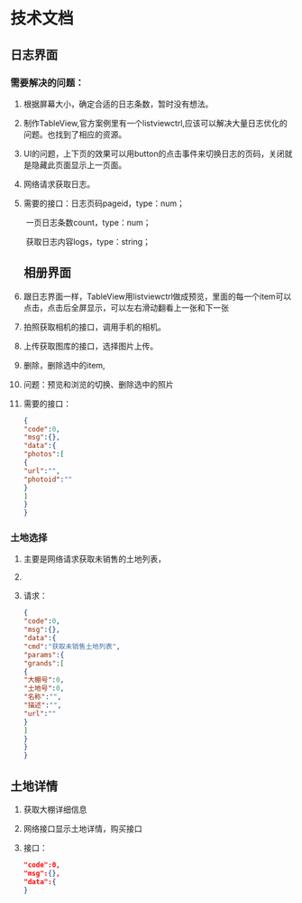 # 技术文档

##   日志界面

###   需要解决的问题：

1. 根据屏幕大小，确定合适的日志条数，暂时没有想法。

2. 制作TableView,官方案例里有一个listviewctrl,应该可以解决大量日志优化的问题。也找到了相应的资源。

3. UI的问题，上下页的效果可以用button的点击事件来切换日志的页码，关闭就是隐藏此页面显示上一页面。

4. 网络请求获取日志。

5. 需要的接口：日志页码pageid，type：num；

   ​                       一页日志条数count，type：num；

   ​                        获取日志内容logs，type：string；

   

   ## 相册界面

6. 跟日志界面一样，TableView用listviewctrl做成预览，里面的每一个item可以点击，点击后全屏显示，可以左右滑动翻看上一张和下一张

7. 拍照获取相机的接口，调用手机的相机。

8. 上传获取图库的接口，选择图片上传。

9. 删除，删除选中的item,

10. 问题：预览和浏览的切换、删除选中的照片

11. 需要的接口：

    ```json
    {
    "code":0,
    "msg":{},
    "data":{
    "photos":[
    {
    "url":"",
    "photoid":""
    }
    ]
    }
    }
    ```

###    土地选择

1. 主要是网络请求获取未销售的土地列表，

2. 

3. 请求：

   ```json
   {
   "code":0,
   "msg":{},
   "data":{
   "cmd":"获取未销售土地列表",
   "params":{
   "grands":[
   {
   "大棚号":0,
   "土地号":0,
   "名称":"",
   "描述":"",
   "url":""
   }
   ]
   }
   }
   }
   ```

##    土地详情

1. 获取大棚详细信息

2. 网络接口显示土地详情，购买接口

3. 接口：

   ```json
   "code":0,
   "msg":{},
   "data":{
   }
   ```